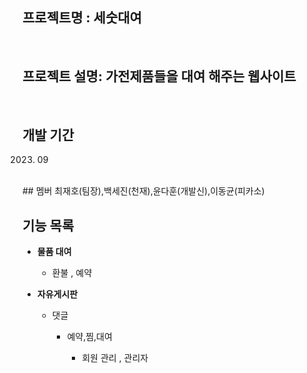 ## 프로젝트명 : 세숫대여

<br>

## 프로젝트 설명: 가전제품들을 대여 해주는 웹사이트

<br>

## 개발 기간 
   2023. 09
<br> 
## 멤버 
   최재호(팀장),백세진(천재),윤다훈(개발신),이동균(피카소) 

<br>

##  기능 목록 

- **물품 대여**
   - 환불 , 예약 
  
-  **자유게시판**
   - 댓글 

      - 예약,찜,대여

        - 회원 관리 , 관리자  
  

